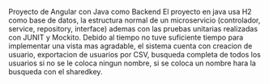 Proyecto de Angular con Java como Backend
El proyecto en java usa H2 como base de datos, la estructura normal de un microservicio (controlador, service, repository, interface) ademas con las pruebas unitarias realizadas con 
JUNIT y Mockito.
Debido al tiempo no tuve suficiente tiempo para implementar una vista mas agradable, el sistema cuenta con creacion de usuario, exportacion de usuarios por CSV, busqueda completa de 
todos los usuarios si no se le coloca ningun nombre, si se coloca un nombre hara la busqueda con el sharedkey.
